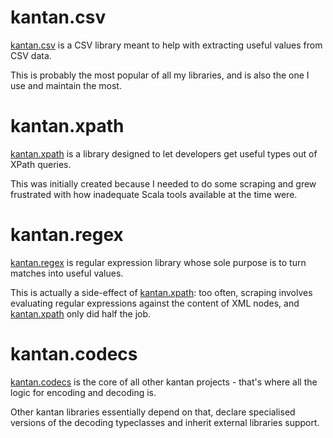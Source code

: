 ---
---

# kantan.csv

[kantan.csv](https://nrinaudo.github.io/kantan.csv/) is a CSV library meant to help with extracting useful values from
CSV data.

This is probably the most popular of all my libraries, and is also the one I use and maintain the most.

# kantan.xpath

[kantan.xpath](https://nrinaudo.github.io/kantan.xpath/) is a library designed to let developers get useful types
out of XPath queries.

This was initially created because I needed to do some scraping and grew frustrated with how inadequate Scala tools
available at the time were.

# kantan.regex

[kantan.regex](https://nrinaudo.github.io/kantan.regex/) is regular expression library whose sole purpose is to turn
matches into useful values.

This is actually a side-effect of [kantan.xpath](https://nrinaudo.github.io/kantan.xpath/): too often, scraping involves
evaluating regular expressions against the content of XML nodes, and [kantan.xpath](https://nrinaudo.github.io/kantan.xpath/)
only did half the job.

# kantan.codecs

[kantan.codecs](https://nrinaudo.github.io/kantan.codecs/) is the core of all other kantan projects - that's where all
the logic for encoding and decoding is.

Other kantan libraries essentially depend on that, declare specialised versions of the decoding typeclasses and inherit
external libraries support.
